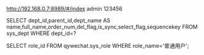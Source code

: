 
http://192.168.0.7:8989/#/index
admin
123456

SELECT dept_id,parent_id,dept_name AS name,full_name,order_num,del_flag,is_sync,select_flag,sequencekey FROM sys_dept WHERE dept_id=? 


SELECT role_id FROM qywechat.sys_role WHERE role_name='普通用户';



